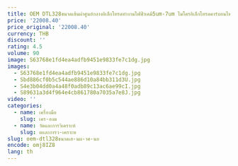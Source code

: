 ```yaml
---
title: OEM DTL328ขนาดเส้นผ่าศูนย์กลางอิเล็กโทรดทำงานไฟฟ้าเคมี5um-7um ไมโครอิเล็กโทรดคาร์บอนไฟเบอร์
price: '22008.40'
price_original: '22008.40'
currency: THB
discount: ''
rating: 4.5
volume: 90
image: S63768e1fd4ea4adfb9451e9833fe7c1dg.jpg
images:
  - S63768e1fd4ea4adfb9451e9833fe7c1dg.jpg
  - Sbd886cf0b5c544ae886d10a84bb311d3U.jpg
  - S4e3b04dd0a4a48f0adb89c13ac6ae99cI.jpg
  - S89631a3d4f964e4cb861780a7035a7e8J.jpg
video: ''
categories:
  - name: เครื่องมือ
    slug: เคร-องม
  - name: วัดและการวิเคราะห์
    slug: ดและการว-เคราะห
slug: oem-dtl328ขนาดเส-นผ-าศ-นย
encode: omj8IZ8
lang: th
---
```

  